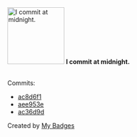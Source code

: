<img src="https://my-badges.github.io/my-badges/midnight-commits.png" alt="I commit at midnight." title="I commit at midnight." width="128">
<strong>I commit at midnight.</strong>
<br><br>

Commits:

- <a href="https://github.com/ZuBB/dotfiles/commit/ac8d6f1347bee89ec9c7afa999abee4151c6b45e">ac8d6f1</a>
- <a href="https://github.com/ZuBB/dotfiles/commit/aee953e90de7f9601988bcd8426edda90ce19c81">aee953e</a>
- <a href="https://github.com/ZuBB/dotfiles/commit/ac36d9dc860c385eab596adbb45a5c2cc2b52a03">ac36d9d</a>


Created by <a href="https://github.com/my-badges/my-badges">My Badges</a>